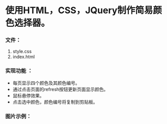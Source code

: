 # 使用HTML，CSS，JQuery制作简易颜色选择器。

### 文件：
1. style.css
2. index.html

### 实现功能 ：
- 每页显示四个颜色及其颜色编号。
- 通过点击页面的refresh按钮更新页面显示颜色。
- 鼠标悬停效果。
- 点击选中颜色，颜色编号将复制到剪贴板。

### 图片示例：

